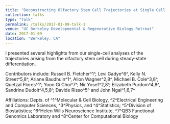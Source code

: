 ```yaml
---
title: "Deconstructing Olfactory Stem Cell Trajectories at Single Cell Resolution."
collection: talks
type: "Talk"
permalink: /talks/2017-01-09-talk-1
venue: "UC Berkeley Developmental & Regenerative Biology Retreat"
date: 2017-01-09
location: "Berkeley, CA"
---
```


I presented several highlights from our single-cell analyses of the trajectories arising from the olfactory stem cell during steady-state differentiation.

Contributors include: Russell B. Fletcher^1^, Levi Gadye^6^, Kelly N. Street^5,8^, Ariane Baudhuin^1^, Allon Wagner^2,8^, Michael B. Cole^3,8^, Quetzal Flores^1^, Yoon Gi Choi^7^, Nir Yosef^2,8^, Elizabeth Purdom^4,8^, Sandrine Dudoit^4,5,8^, Davide Risso^5^ and John Ngai^1,6,7^

Affiliations: Depts. of ^1^Molecular & Cell Biology, ^2^Electrical Engineering and Computer Sciences, ^3^Physics, and ^4^Statistics; ^5^Division of Biostatistics; 
^6^Helen Wills Neuroscience Institute, ^7^QB3 Functional Genomics Laboratory and ^8^Center for Computational Biology
